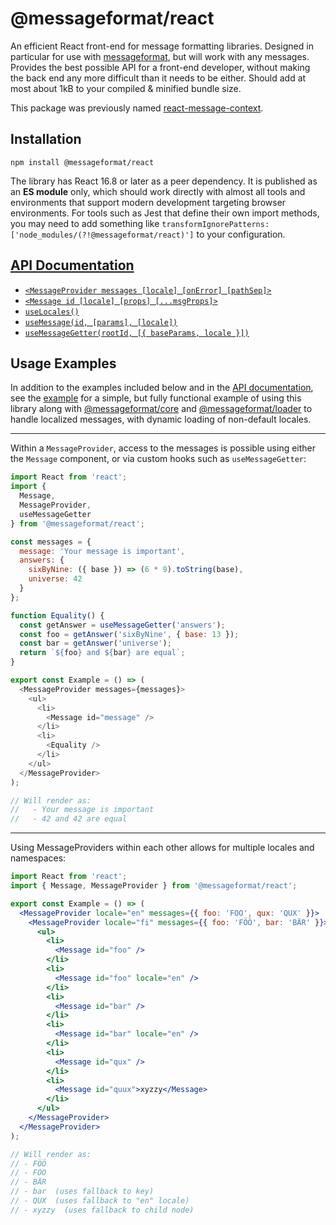 # @messageformat/react

An efficient React front-end for message formatting libraries.
Designed in particular for use with [messageformat], but will work with any messages.
Provides the best possible API for a front-end developer, without making the back end any more difficult than it needs to be either.
Should add at most about 1kB to your compiled & minified bundle size.

This package was previously named [react-message-context](https://www.npmjs.com/package/react-message-context).

[messageformat]: https://messageformat.github.io

## Installation

```
npm install @messageformat/react
```

The library has React 16.8 or later as a peer dependency.
It is published as an **ES module** only, which should work directly with almost all tools and environments that support modern development targeting browser environments.
For tools such as Jest that define their own import methods, you may need to add something like `transformIgnorePatterns: ['node_modules/(?!@messageformat/react)']` to your configuration.

## [API Documentation]

- [`<MessageProvider messages [locale] [onError] [pathSep]>`](http://messageformat.github.io/messageformat/api/react.messageprovider/)
- [`<Message id [locale] [props] [...msgProps]>`](http://messageformat.github.io/messageformat/api/react.message/)
- [`useLocales()`](http://messageformat.github.io/messageformat/api/react.uselocales/)
- [`useMessage(id, [params], [locale])`](http://messageformat.github.io/messageformat/api/react.usemessage/)
- [`useMessageGetter(rootId, [{ baseParams, locale }])`](http://messageformat.github.io/messageformat/api/react.usemessagegetter/)

## Usage Examples

In addition to the examples included below and in the [API documentation], see the [example] for a simple, but fully functional example of using this library along with [@messageformat/core] and [@messageformat/loader] to handle localized messages, with dynamic loading of non-default locales.

[api documentation]: http://messageformat.github.io/messageformat/api/react/
[example]: https://github.com/messageformat/messageformat/tree/master/packages/react/example
[@messageformat/core]: https://www.npmjs.com/package/@messageformat/core
[@messageformat/loader]: https://www.npmjs.com/package/@messageformat/loader

---

Within a `MessageProvider`, access to the messages is possible using either the `Message` component, or via custom hooks such as `useMessageGetter`:

```js
import React from 'react';
import {
  Message,
  MessageProvider,
  useMessageGetter
} from '@messageformat/react';

const messages = {
  message: 'Your message is important',
  answers: {
    sixByNine: ({ base }) => (6 * 9).toString(base),
    universe: 42
  }
};

function Equality() {
  const getAnswer = useMessageGetter('answers');
  const foo = getAnswer('sixByNine', { base: 13 });
  const bar = getAnswer('universe');
  return `${foo} and ${bar} are equal`;
}

export const Example = () => (
  <MessageProvider messages={messages}>
    <ul>
      <li>
        <Message id="message" />
      </li>
      <li>
        <Equality />
      </li>
    </ul>
  </MessageProvider>
);

// Will render as:
//   - Your message is important
//   - 42 and 42 are equal
```

---

Using MessageProviders within each other allows for multiple locales and namespaces:

```jsx
import React from 'react';
import { Message, MessageProvider } from '@messageformat/react';

export const Example = () => (
  <MessageProvider locale="en" messages={{ foo: 'FOO', qux: 'QUX' }}>
    <MessageProvider locale="fi" messages={{ foo: 'FÖÖ', bar: 'BÄR' }}>
      <ul>
        <li>
          <Message id="foo" />
        </li>
        <li>
          <Message id="foo" locale="en" />
        </li>
        <li>
          <Message id="bar" />
        </li>
        <li>
          <Message id="bar" locale="en" />
        </li>
        <li>
          <Message id="qux" />
        </li>
        <li>
          <Message id="quux">xyzzy</Message>
        </li>
      </ul>
    </MessageProvider>
  </MessageProvider>
);

// Will render as:
// - FÖÖ
// - FOO
// - BÄR
// - bar  (uses fallback to key)
// - QUX  (uses fallback to "en" locale)
// - xyzzy  (uses fallback to child node)
```

